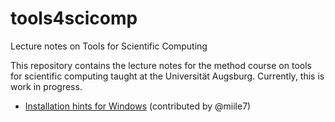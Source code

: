 # tools4scicomp
Lecture notes on Tools for Scientific Computing

This repository contains the lecture notes for the method course on tools for
scientific computing taught at the Universität Augsburg. Currently, this is work
in progress.

 * [Installation hints for Windows](install-windows.md) (contributed by @miile7)
